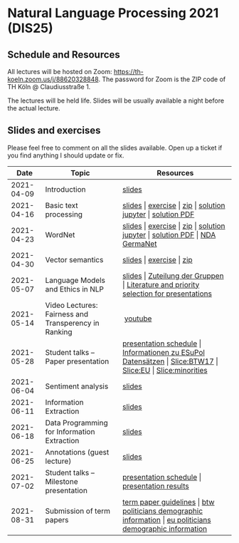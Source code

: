 # Natural Language Processing 2021 (DIS25)

## Schedule and Resources 

All lectures will be hosted on Zoom: https://th-koeln.zoom.us/j/88620328848. The password for Zoom is the ZIP code of TH Köln @ Claudiusstraße 1. 

The lectures will be held life. Slides will be usually available a night before the actual lecture. 

## Slides and exercises

Please feel free to comment on all the slides available. Open up a ticket if you find anything I should update or fix. 


| Date       | Topic                                 | Resources      |
|------------|---------------------------------------|----------------|
| 2021-04-09 | Introduction                          | [slides](slides/DIS25-01-Introduction.pdf) |
| 2021-04-16 | Basic text processing                 | [slides](slides/DIS25-02-BasicTextProcessing.pdf) \| [exercise](tutorials/DIS25_tutorial_1.pdf) \| [zip](tutorials/DIS25_tutorial_1.zip) \| [solution jupyter](tutorials/DIS25_1_solution.ipynb) \| [solution PDF](tutorials/DIS25_1_solution.pdf)  |
| 2021-04-23 | WordNet                               | [slides](slides/DIS25-03-WordNet.pdf) \| [exercise](tutorials/DIS25_tutorial_2.pdf) \| [zip](tutorials/DIS25_tutorial_2.zip) \| [solution jupyter](tutorials/DIS25_2_solution.ipynb) \| [solution PDF](tutorials/DIS25_2_solution.pdf) \| [NDA GermaNet](tutorials/Classroom-Student-Germanet.pdf) |
| 2021-04-30 | Vector semantics                      | [slides](slides/DIS25-04-VectorSemantics.pdf) \| [exercise](tutorials/DIS25_tutorial_3.pdf) \| [zip](tutorials/DIS25_tutorial_3.zip) |
| 2021-05-07 | Language Models and Ethics in NLP     | [slides](slides/DIS25-05-LM-Ethics.pdf) \| [Zuteilung der Gruppen](groups.md) \| [Literature and priority selection for presentations](tutorials/DIS25_Literaturliste.pdf) |
| 2021-05-14 | Video Lectures: Fairness and Transperency in Ranking | [youtube](https://www.youtube.com/watch?v=keGPIxQVTY4)|
| 2021-05-28 | Student talks – Paper presentation    | [presentation schedule](schedule-2021-05-28.md) \| [Informationen zu ESuPol Datensätzen](ESuPol_Datensätze_Übersicht.pdf) \| [Slice:BTW17](suggestions_btw17_slice.csv) \| [Slice:EU](suggestions_eu_slice.csv) \| [Slice:minorities](suggestions_minorities_slice.csv) |
| 2021-06-04 | Sentiment analysis                    | [slides](slides/DIS25-08-Sentiments.pdf) |
| 2021-06-11 | Information Extraction                | [slides](slides/DIS25-09-infoextract.pdf)|
| 2021-06-18 | Data Programming for Information Extraction  | [slides](slides/DIS25-10-infoextract2.pdf) |
| 2021-06-25 | Annotations (guest lecture)           | [slides](slides/DIS25-11-annotations.pdf) | 
| 2021-07-02 | Student talks – Milestone presentation| [presentation schedule](schedule-2021-07-02.md) \| [presentation results](presentations_results.md) |
| 2021-08-31 | Submission of term papers             | [term paper guidelines](term_paper_guidelines.md) \| [btw politicians demographic information](btw_politicians_demographic.csv) \| [eu politicians demographic information](eu_politicians_data.csv)|







